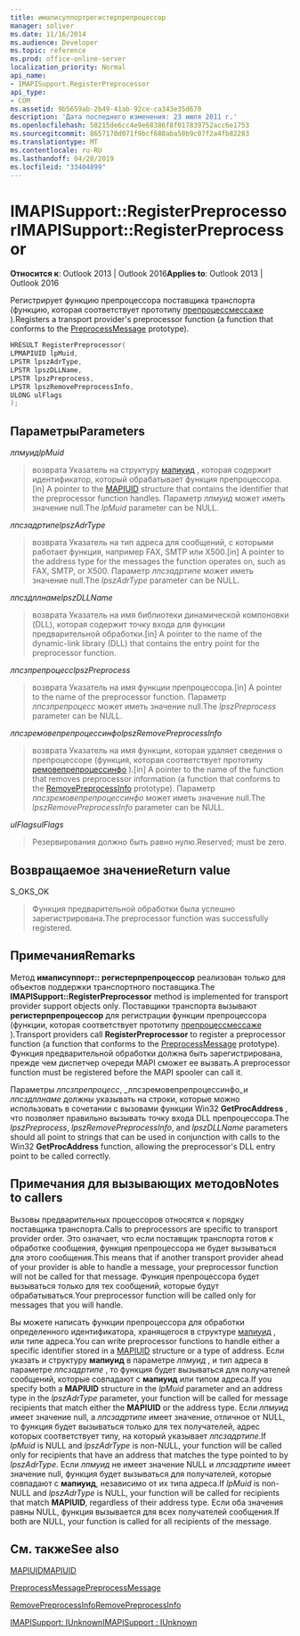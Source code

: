```yaml
---
title: имаписуппортрегистерпрепроцессор
manager: soliver
ms.date: 11/16/2014
ms.audience: Developer
ms.topic: reference
ms.prod: office-online-server
localization_priority: Normal
api_name:
- IMAPISupport.RegisterPreprocessor
api_type:
- COM
ms.assetid: 9b5659ab-2b49-41ab-92ce-ca343e35d670
description: 'Дата последнего изменения: 23 июля 2011 г.'
ms.openlocfilehash: 58215de6cc4e9e68386f8f017839752acc6e1753
ms.sourcegitcommit: 8657170d071f9bcf680aba50b9c07f2a4fb82283
ms.translationtype: MT
ms.contentlocale: ru-RU
ms.lasthandoff: 04/28/2019
ms.locfileid: "33404899"
---
```

# <a name="imapisupportregisterpreprocessor"></a><span data-ttu-id="26a9b-103">IMAPISupport::RegisterPreprocessor</span><span class="sxs-lookup"><span data-stu-id="26a9b-103">IMAPISupport::RegisterPreprocessor</span></span>

  
  
<span data-ttu-id="26a9b-104">**Относится к**: Outlook 2013 | Outlook 2016</span><span class="sxs-lookup"><span data-stu-id="26a9b-104">**Applies to**: Outlook 2013 | Outlook 2016</span></span> 
  
<span data-ttu-id="26a9b-105">Регистрирует функцию препроцессора поставщика транспорта (функцию, которая соответствует прототипу [препроцессмессаже](preprocessmessage.md) ).</span><span class="sxs-lookup"><span data-stu-id="26a9b-105">Registers a transport provider's preprocessor function (a function that conforms to the [PreprocessMessage](preprocessmessage.md) prototype).</span></span> 
  
```cpp
HRESULT RegisterPreprocessor(
LPMAPIUID lpMuid,
LPSTR lpszAdrType,
LPSTR lpszDLLName,
LPSTR lpszPreprocess,
LPSTR lpszRemovePreprocessInfo,
ULONG ulFlags
);
```

## <a name="parameters"></a><span data-ttu-id="26a9b-106">Параметры</span><span class="sxs-lookup"><span data-stu-id="26a9b-106">Parameters</span></span>

 <span data-ttu-id="26a9b-107">_лпмуид_</span><span class="sxs-lookup"><span data-stu-id="26a9b-107">_lpMuid_</span></span>
  
> <span data-ttu-id="26a9b-108">возврата Указатель на структуру [мапиуид](mapiuid.md) , которая содержит идентификатор, который обрабатывает функция препроцессора.</span><span class="sxs-lookup"><span data-stu-id="26a9b-108">[in] A pointer to the [MAPIUID](mapiuid.md) structure that contains the identifier that the preprocessor function handles.</span></span> <span data-ttu-id="26a9b-109">Параметр _лпмуид_ может иметь значение null.</span><span class="sxs-lookup"><span data-stu-id="26a9b-109">The  _lpMuid_ parameter can be NULL.</span></span> 
    
 <span data-ttu-id="26a9b-110">_лпсзадртипе_</span><span class="sxs-lookup"><span data-stu-id="26a9b-110">_lpszAdrType_</span></span>
  
> <span data-ttu-id="26a9b-111">возврата Указатель на тип адреса для сообщений, с которыми работает функция, например FAX, SMTP или X500.</span><span class="sxs-lookup"><span data-stu-id="26a9b-111">[in] A pointer to the address type for the messages the function operates on, such as FAX, SMTP, or X500.</span></span> <span data-ttu-id="26a9b-112">Параметр _лпсзадртипе_ может иметь значение null.</span><span class="sxs-lookup"><span data-stu-id="26a9b-112">The  _lpszAdrType_ parameter can be NULL.</span></span> 
    
 <span data-ttu-id="26a9b-113">_лпсздллнаме_</span><span class="sxs-lookup"><span data-stu-id="26a9b-113">_lpszDLLName_</span></span>
  
> <span data-ttu-id="26a9b-114">возврата Указатель на имя библиотеки динамической компоновки (DLL), которая содержит точку входа для функции предварительной обработки.</span><span class="sxs-lookup"><span data-stu-id="26a9b-114">[in] A pointer to the name of the dynamic-link library (DLL) that contains the entry point for the preprocessor function.</span></span>
    
 <span data-ttu-id="26a9b-115">_лпсзпрепроцесс_</span><span class="sxs-lookup"><span data-stu-id="26a9b-115">_lpszPreprocess_</span></span>
  
> <span data-ttu-id="26a9b-116">возврата Указатель на имя функции препроцессора.</span><span class="sxs-lookup"><span data-stu-id="26a9b-116">[in] A pointer to the name of the preprocessor function.</span></span> <span data-ttu-id="26a9b-117">Параметр _лпсзпрепроцесс_ может иметь значение null.</span><span class="sxs-lookup"><span data-stu-id="26a9b-117">The  _lpszPreprocess_ parameter can be NULL.</span></span> 
    
 <span data-ttu-id="26a9b-118">_лпсзремовепрепроцессинфо_</span><span class="sxs-lookup"><span data-stu-id="26a9b-118">_lpszRemovePreprocessInfo_</span></span>
  
> <span data-ttu-id="26a9b-119">возврата Указатель на имя функции, которая удаляет сведения о препроцессоре (функция, которая соответствует прототипу [ремовепрепроцессинфо](removepreprocessinfo.md) ).</span><span class="sxs-lookup"><span data-stu-id="26a9b-119">[in] A pointer to the name of the function that removes preprocessor information (a function that conforms to the [RemovePreprocessInfo](removepreprocessinfo.md) prototype).</span></span> <span data-ttu-id="26a9b-120">Параметр _лпсзремовепрепроцессинфо_ может иметь значение null.</span><span class="sxs-lookup"><span data-stu-id="26a9b-120">The  _lpszRemovePreprocessInfo_ parameter can be NULL.</span></span> 
    
 <span data-ttu-id="26a9b-121">_ulFlags_</span><span class="sxs-lookup"><span data-stu-id="26a9b-121">_ulFlags_</span></span>
  
> <span data-ttu-id="26a9b-122">Резервирования должно быть равно нулю.</span><span class="sxs-lookup"><span data-stu-id="26a9b-122">Reserved; must be zero.</span></span>
    
## <a name="return-value"></a><span data-ttu-id="26a9b-123">Возвращаемое значение</span><span class="sxs-lookup"><span data-stu-id="26a9b-123">Return value</span></span>

<span data-ttu-id="26a9b-124">S_OK</span><span class="sxs-lookup"><span data-stu-id="26a9b-124">S_OK</span></span> 
  
> <span data-ttu-id="26a9b-125">Функция предварительной обработки была успешно зарегистрирована.</span><span class="sxs-lookup"><span data-stu-id="26a9b-125">The preprocessor function was successfully registered.</span></span>
    
## <a name="remarks"></a><span data-ttu-id="26a9b-126">Примечания</span><span class="sxs-lookup"><span data-stu-id="26a9b-126">Remarks</span></span>

<span data-ttu-id="26a9b-127">Метод **имаписуппорт:: регистерпрепроцессор** реализован только для объектов поддержки транспортного поставщика.</span><span class="sxs-lookup"><span data-stu-id="26a9b-127">The **IMAPISupport::RegisterPreprocessor** method is implemented for transport provider support objects only.</span></span> <span data-ttu-id="26a9b-128">Поставщики транспорта вызывают **регистерпрепроцессор** для регистрации функции препроцессора (функции, которая соответствует прототипу [препроцессмессаже](preprocessmessage.md) ).</span><span class="sxs-lookup"><span data-stu-id="26a9b-128">Transport providers call **RegisterPreprocessor** to register a preprocessor function (a function that conforms to the [PreprocessMessage](preprocessmessage.md) prototype).</span></span> <span data-ttu-id="26a9b-129">Функция предварительной обработки должна быть зарегистрирована, прежде чем диспетчер очереди MAPI сможет ее вызвать.</span><span class="sxs-lookup"><span data-stu-id="26a9b-129">A preprocessor function must be registered before the MAPI spooler can call it.</span></span> 
  
<span data-ttu-id="26a9b-130">Параметры _лпсзпрепроцесс_, _лпсзремовепрепроцессинфо_и _лпсздллнаме_ должны указывать на строки, которые можно использовать в сочетании с вызовами функции Win32 **GetProcAddress** , что позволяет правильно вызывать точку входа DLL препроцессора.</span><span class="sxs-lookup"><span data-stu-id="26a9b-130">The  _lpszPreprocess_,  _lpszRemovePreprocessInfo_, and  _lpszDLLName_ parameters should all point to strings that can be used in conjunction with calls to the Win32 **GetProcAddress** function, allowing the preprocessor's DLL entry point to be called correctly.</span></span> 
  
## <a name="notes-to-callers"></a><span data-ttu-id="26a9b-131">Примечания для вызывающих методов</span><span class="sxs-lookup"><span data-stu-id="26a9b-131">Notes to callers</span></span>

<span data-ttu-id="26a9b-132">Вызовы предварительных процессоров относятся к порядку поставщика транспорта.</span><span class="sxs-lookup"><span data-stu-id="26a9b-132">Calls to preprocessors are specific to transport provider order.</span></span> <span data-ttu-id="26a9b-133">Это означает, что если поставщик транспорта готов к обработке сообщения, функция препроцессора не будет вызываться для этого сообщения.</span><span class="sxs-lookup"><span data-stu-id="26a9b-133">This means that if another transport provider ahead of your provider is able to handle a message, your preprocessor function will not be called for that message.</span></span> <span data-ttu-id="26a9b-134">Функция препроцессора будет вызываться только для тех сообщений, которые будут обрабатываться.</span><span class="sxs-lookup"><span data-stu-id="26a9b-134">Your preprocessor function will be called only for messages that you will handle.</span></span>
  
<span data-ttu-id="26a9b-135">Вы можете написать функции препроцессора для обработки определенного идентификатора, хранящегося в структуре [мапиуид](mapiuid.md) , или типе адреса.</span><span class="sxs-lookup"><span data-stu-id="26a9b-135">You can write preprocessor functions to handle either a specific identifier stored in a [MAPIUID](mapiuid.md) structure or a type of address.</span></span> <span data-ttu-id="26a9b-136">Если указать и структуру **мапиуид** в параметре _лпмуид_ , и тип адреса в параметре _лпсзадртипе_ , то функция будет вызываться для получателей сообщений, которые совпадают с **мапиуид** или типом адреса.</span><span class="sxs-lookup"><span data-stu-id="26a9b-136">If you specify both a **MAPIUID** structure in the  _lpMuid_ parameter and an address type in the  _lpszAdrType_ parameter, your function will be called for message recipients that match either the **MAPIUID** or the address type.</span></span> <span data-ttu-id="26a9b-137">Если _лпмуид_ имеет значение null, а _лпсзадртипе_ имеет значение, отличное от NULL, то функция будет вызываться только для тех получателей, адрес которых соответствует типу, на который указывает _лпсзадртипе_.</span><span class="sxs-lookup"><span data-stu-id="26a9b-137">If  _lpMuid_ is NULL and  _lpszAdrType_ is non-NULL, your function will be called only for recipients that have an address that matches the type pointed to by  _lpszAdrType_.</span></span> <span data-ttu-id="26a9b-138">Если _лпмуид_ не имеет значение NULL и _лпсзадртипе_ имеет значение null, функция будет вызываться для получателей, которые совпадают с **мапиуид**, независимо от их типа адреса.</span><span class="sxs-lookup"><span data-stu-id="26a9b-138">If  _lpMuid_ is non-NULL and  _lpszAdrType_ is NULL, your function will be called for recipients that match **MAPIUID**, regardless of their address type.</span></span> <span data-ttu-id="26a9b-139">Если оба значения равны NULL, функция вызывается для всех получателей сообщения.</span><span class="sxs-lookup"><span data-stu-id="26a9b-139">If both are NULL, your function is called for all recipients of the message.</span></span>
  
## <a name="see-also"></a><span data-ttu-id="26a9b-140">См. также</span><span class="sxs-lookup"><span data-stu-id="26a9b-140">See also</span></span>



[<span data-ttu-id="26a9b-141">MAPIUID</span><span class="sxs-lookup"><span data-stu-id="26a9b-141">MAPIUID</span></span>](mapiuid.md)
  
[<span data-ttu-id="26a9b-142">PreprocessMessage</span><span class="sxs-lookup"><span data-stu-id="26a9b-142">PreprocessMessage</span></span>](preprocessmessage.md)
  
[<span data-ttu-id="26a9b-143">RemovePreprocessInfo</span><span class="sxs-lookup"><span data-stu-id="26a9b-143">RemovePreprocessInfo</span></span>](removepreprocessinfo.md)
  
[<span data-ttu-id="26a9b-144">IMAPISupport: IUnknown</span><span class="sxs-lookup"><span data-stu-id="26a9b-144">IMAPISupport : IUnknown</span></span>](imapisupportiunknown.md)

